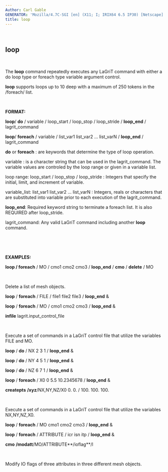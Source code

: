 ```yaml
---
Author: Carl Gable
GENERATOR: 'Mozilla/4.7C-SGI [en] (X11; I; IRIX64 6.5 IP30) [Netscape]'
title: loop
---
```


 

loop
----

 

 The **loop** command repeatedly executes any LaGriT command with
 either a do loop type or foreach type variable argument control.

 **loop** supports loops up to 10 deep with a maximum of 250 tokens in
 the /foreach/ list.



 

**FORMAT:**

 **loop**/ **do** / variable / loop\_start / loop\_stop / loop\_stride
 / **loop\_end** / lagrit\_command

 **loop**/ **foreach** / variable / list\_var1 list\_var2 ...
 list\_varN / **loop\_end** / lagrit\_command

 **do** or **foreach** : are keywords that determine the type of loop
 operation.

 variable : is a character string that can be used in the
 lagrit\_command. The variable values are controled by the loop range
 or given in a variable list.

 loop range: loop\_start / loop\_stop / loop\_stride : Integers that
 specify the initial, limit, and increment of variable.

 variable\_list: list\_var1 list\_var2 ... list\_varN : Integers, reals
 or characters that are substituted into variable prior to each
 execution of the lagrit\_command.

 **loop\_end**: Required keyword string to terminate a foreach list. It
 is also REQUIRED after loop\_stride.

 lagrit\_command: Any valid LaGriT command including another **loop**
 command.

  

  

**EXAMPLES:**

 **loop / foreach** / MO / cmo1 cmo2 cmo3 / **loop\_end** / **cmo** /
 **delete** / MO

  

 Delete a list of mesh objects.

 **loop** / **foreach** / FILE / file1 file2 file3 / **loop\_end** &

 **loop** / **foreach** / MO / cmo1 cmo2 cmo3 / **loop\_end** &

 **infile** lagrit.input\_control\_file

  

 Execute a set of commands in a LaGriT control file that utilize the
 variables FILE and MO.

 

 **loop** / **do** / NX 2 3 1 / **loop\_end** &

 **loop** / **do** / NY 4 5 1 / **loop\_end** &

 **loop** / **do** / NZ 6 7 1 / **loop\_end** &

 **loop** / **foreach** / X0 0 5.5 10.2345678 / **loop\_end** &

 **createpts** **/xyz**/NX,NY,NZ/X0 0. 0. / 100. 100. 100.

  

 Execute a set of commands in a LaGriT control file that utilize the
 variables NX,NY,NZ,X0.

 **loop** / **foreach** / MO cmo1 cmo2 cmo3 / **loop\_end** &

 **loop** / **foreach** / ATTRIBUTE / icr isn itp / **loop\_end** &

 **cmo** **/modatt**/MO/ATTRIBUTE**/ioflag**/l

  

 Modify IO flags of three attributes in three different mesh objects.
[](demos/trans/test/md/main_trans.md)
